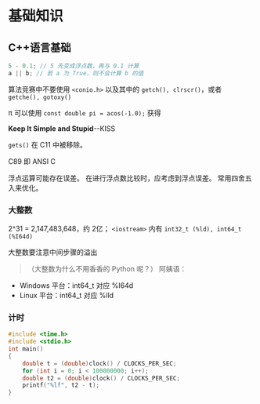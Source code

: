 # 基础知识

## C++语言基础

```C++
5 - 0.1; // 5 先变成浮点数，再与 0.1 计算
a || b; // 若 a 为 True，则不会计算 b 的值
```

算法竞赛中不要使用 `<conio.h>` 以及其中的 `getch(), clrscr()`，或者 `getche(), gotoxy()`

π 可以使用 `const double pi = acos(-1.0);` 获得

**Keep It Simple and Stupid**--KISS

`gets()` 在 C11 中被移除。

C89 即 ANSI C

浮点运算可能存在误差。
在进行浮点数比较时，应考虑到浮点误差。
常用四舍五入来优化。

### 大整数

2^31 = ‭2,147,483,648‬，约 2亿；
`<iostream>` 内有 `int32_t (%ld), int64_t (%I64d)`

大整数要注意中间步骤的溢出

> （大整数为什么不用香香的 Python 呢？）
> 阿姨语：

- Windows 平台：int64_t 对应 %I64d
- Linux 平台：int64_t 对应 %lld

### 计时

```C++
#include <time.h>
#include <stdio.h>
int main()
{
    double t = (double)clock() / CLOCKS_PER_SEC;
	for (int i = 0; i < 100000000; i++);
	double t2 = (double)clock() / CLOCKS_PER_SEC;
    printf("%lf", t2 - t);
}
```
